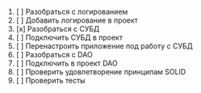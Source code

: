 1.  [ ] Разобраться с логированием
2.  [ ] Добавить логирование в проект
3.  [x] Разобраться с СУБД
4.  [ ] Подключить СУБД в проект
5.  [ ] Перенастроить приложение под работу с СУБД
6.  [ ] Разобраться с DAO
7.  [ ] Подключить в проект DAO
8.  [ ] Проверить удовлетворение принципам SOLID
9.  [ ] Проверить тесты

